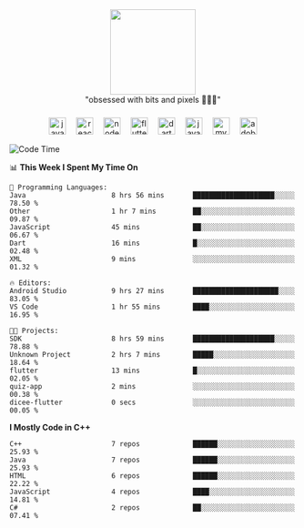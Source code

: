 


  <div align="center">
    
   <img src = "https://i.postimg.cc/W1R4TF4j/d6kpuve-c97567cf-518b-4b86-a271-5c89d88d22f7.gif"  width=150px height=150px />
 </div>

<div align="center">
  "obsessed with bits and pixels 🧑‍💻🎨"
</div>

  ###
<div align="center">
  <img src="https://cdn.jsdelivr.net/gh/devicons/devicon/icons/javascript/javascript-original.svg" height="30" alt="javascript logo"  />
  <img width="10" />
  <img src="https://cdn.jsdelivr.net/gh/devicons/devicon/icons/react/react-original.svg" height="30" alt="react logo"  />
  <img width="10" />
  <img src="https://cdn.jsdelivr.net/gh/devicons/devicon/icons/nodejs/nodejs-original.svg" height="30" alt="nodejs logo"  />
  <img width="10" />
  <img src="https://cdn.jsdelivr.net/gh/devicons/devicon/icons/flutter/flutter-original.svg" height="30" alt="flutter logo"  />
  <img width="10" />
  <img src="https://cdn.jsdelivr.net/gh/devicons/devicon/icons/dart/dart-original.svg" height="30" alt="dart logo"  />
  <img width="10" />
  <img src="https://cdn.jsdelivr.net/gh/devicons/devicon/icons/java/java-original.svg" height="30" alt="java logo"  />
  <img width="10" />
  <img src="https://skillicons.dev/icons?i=mysql" height="30" alt="mysql logo"  />
  <img width="10" />
  <img src="https://skillicons.dev/icons?i=pr" height="30" alt="adobepremierepro logo"  />
</div>




<!--START_SECTION:waka-->
![Code Time](http://img.shields.io/badge/Code%20Time-34%20hrs%207%20mins-blue)

📊 **This Week I Spent My Time On** 

```text
💬 Programming Languages: 
Java                     8 hrs 56 mins       ████████████████████░░░░░   78.50 % 
Other                    1 hr 7 mins         ██░░░░░░░░░░░░░░░░░░░░░░░   09.87 % 
JavaScript               45 mins             ██░░░░░░░░░░░░░░░░░░░░░░░   06.67 % 
Dart                     16 mins             █░░░░░░░░░░░░░░░░░░░░░░░░   02.48 % 
XML                      9 mins              ░░░░░░░░░░░░░░░░░░░░░░░░░   01.32 % 

🔥 Editors: 
Android Studio           9 hrs 27 mins       █████████████████████░░░░   83.05 % 
VS Code                  1 hr 55 mins        ████░░░░░░░░░░░░░░░░░░░░░   16.95 % 

🐱‍💻 Projects: 
SDK                      8 hrs 59 mins       ████████████████████░░░░░   78.88 % 
Unknown Project          2 hrs 7 mins        █████░░░░░░░░░░░░░░░░░░░░   18.64 % 
flutter                  13 mins             █░░░░░░░░░░░░░░░░░░░░░░░░   02.05 % 
quiz-app                 2 mins              ░░░░░░░░░░░░░░░░░░░░░░░░░   00.38 % 
dicee-flutter            0 secs              ░░░░░░░░░░░░░░░░░░░░░░░░░   00.05 % 
```

**I Mostly Code in C++** 

```text
C++                      7 repos             ██████░░░░░░░░░░░░░░░░░░░   25.93 % 
Java                     7 repos             ██████░░░░░░░░░░░░░░░░░░░   25.93 % 
HTML                     6 repos             ██████░░░░░░░░░░░░░░░░░░░   22.22 % 
JavaScript               4 repos             ████░░░░░░░░░░░░░░░░░░░░░   14.81 % 
C#                       2 repos             ██░░░░░░░░░░░░░░░░░░░░░░░   07.41 % 
```




<!--END_SECTION:waka-->
